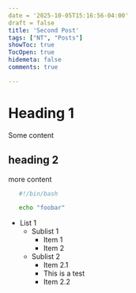 ```yaml
---
date = '2025-10-05T15:16:56-04:00'
draft = false
title: 'Second Post'
tags: ["NT", "Posts"]
showToc: true
TocOpen: true
hidemeta: false
comments: true

---
```



# Heading 1
Some content
## heading 2
more content
```bash
   #!/bin/bash

   echo "foobar"
```

- List 1
  - Sublist 1
    - Item 1
    - Item 2
  - Sublist 2
    - Item 2.1
    - This is a test
    - Item 2.2

